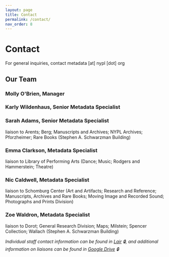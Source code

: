 ```yaml
---
layout: page
title: Contact
permalink: /contact/
nav_order: 8
---
```


# Contact
For general inquiries, contact metadata [at] nypl [dot] org

## Our Team

### Molly O'Brien, Manager

### Karly Wildenhaus, Senior Metadata Specialist

### Sarah Adams, Senior Metadata Specialist
liaison to Arents; Berg; Manuscripts and Archives; NYPL Archives; Pforzheimer; Rare Books (Stephen A. Schwarzman Building)

### Emma Clarkson, Metadata Specialist
liaison to Library of Performing Arts (Dance; Music; Rodgers and Hammerstein; Theatre)

### Nic Caldwell, Metadata Specialist
liaison to Schomburg Center (Art and Artifacts; Research and Reference; Manuscripts, Archives and Rare Books; Moving Image and Recorded Sound; Photographs and Prints Division)

### Zoe Waldron, Metadata Specialist
liaison to Dorot; General Research Division; Maps; Milstein; Spencer Collection; Wallach (Stephen A. Schwarzman Building)

_Individual staff contact information can be found in [Lair](https://lair.nypl.org/-/departments/library-sites-and-services/research-libraries/metadata-services-unit) 🔒, and additional information on liaisons can be found in [Google Drive](https://docs.google.com/spreadsheets/d/1P-YDJigon640fTCLP4Ig4-zmzqrX88v5M24ShuxFNVY/edit) 🔒_
